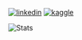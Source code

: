 [![linkedin](https://img.shields.io/badge/Linked_In-0A66C2?style=for-the-badge&logo=LinkedIn&logoColor=white)](https://www.linkedin.com/in/szymon-janowski/) [![kaggle](https://img.shields.io/badge/Kaggle-20BEFF?style=for-the-badge&logo=Kaggle&logoColor=white)](https://www.kaggle.com/szymonjanowski)


<!--- ![](https://github-readme-stats-5nevq31n3-sleters-projects.vercel.app/api?username=sleter&hide_title=true&show_icons=true&count_private=true&theme=radical) --->
![Stats](https://github-readme-stats-five-gamma-14.vercel.app/api/top-langs?theme=dark&username=sleter)
